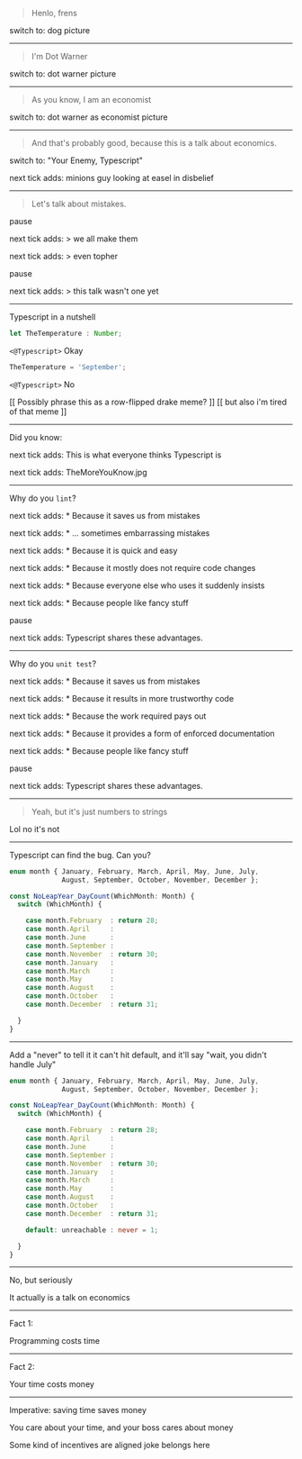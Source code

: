 > Henlo, frens

switch to: dog picture



---

> I'm Dot Warner

switch to: dot warner picture



---

> As you know, I am an economist

switch to: dot warner as economist picture



---

> And that's probably good, because this is a talk about economics.

switch to: "Your Enemy, Typescript"

next tick adds: minions guy looking at easel in disbelief



---

> Let's talk about mistakes.

pause

next tick adds: > we all make them

next tick adds: > even topher

pause

next tick adds: > this talk wasn't one yet



---

Typescript in a nutshell

```typescript
let TheTemperature : Number;
```

`<@Typescript>` Okay


```typescript
TheTemperature = 'September';
```

`<@Typescript>` No


[[ Possibly phrase this as a row-flipped drake meme? ]]
[[ but also i'm tired of that meme ]]



---

Did you know:

next tick adds: This is what everyone thinks Typescript is

next tick adds: TheMoreYouKnow.jpg



---

Why do you `lint`?

next tick adds: * Because it saves us from mistakes

next tick adds: * ... sometimes embarrassing mistakes

next tick adds: * Because it is quick and easy

next tick adds: * Because it mostly does not require code changes

next tick adds: * Because everyone else who uses it suddenly insists

next tick adds: * Because people like fancy stuff

pause

next tick adds: Typescript shares these advantages.



---

Why do you `unit test`?

next tick adds: * Because it saves us from mistakes

next tick adds: * Because it results in more trustworthy code

next tick adds: * Because the work required pays out

next tick adds: * Because it provides a form of enforced documentation

next tick adds: * Because people like fancy stuff

pause

next tick adds: Typescript shares these advantages.



---

> Yeah, but it's just numbers to strings

Lol no it's not



---

Typescript can find the bug.  Can you?

```typescript
enum month { January, February, March, April, May, June, July,
             August, September, October, November, December };

const NoLeapYear_DayCount(WhichMonth: Month) {
  switch (WhichMonth) {

    case month.February  : return 28;
    case month.April     : 
    case month.June      : 
    case month.September : 
    case month.November  : return 30;
    case month.January   : 
    case month.March     : 
    case month.May       : 
    case month.August    : 
    case month.October   : 
    case month.December  : return 31;

  }
}
```



---

Add a "never" to tell it it can't hit default, and it'll say
"wait, you didn't handle July"

```typescript
enum month { January, February, March, April, May, June, July,
             August, September, October, November, December };

const NoLeapYear_DayCount(WhichMonth: Month) {
  switch (WhichMonth) {

    case month.February  : return 28;
    case month.April     : 
    case month.June      : 
    case month.September : 
    case month.November  : return 30;
    case month.January   : 
    case month.March     : 
    case month.May       : 
    case month.August    : 
    case month.October   : 
    case month.December  : return 31;

    default: unreachable : never = 1;

  }
}
```


---

No, but seriously

It actually is a talk on economics



---

Fact 1:

Programming costs time



---

Fact 2:

Your time costs money



---

Imperative: saving time saves money

You care about your time, and your boss cares about money

Some kind of incentives are aligned joke belongs here

